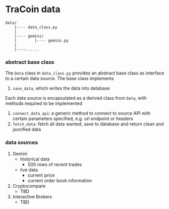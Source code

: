 # TraCoin data

```
data/
    |---- data_class.py
    |
    |---- gemini/
    |        |---- gemini.py
    |
    |----......
```

### abstract base class

The `Data` class in `data_class.py` provides an abstract base class as interface to a certain data source. The base class implements

1. `save_data`, which writes the data into database

Each data source is encapsulated as a derived class from `Data`, with methods required to be implemented

1. `connect_data_api`: a generic method to connect to source API with certain parameters specified, e.g. url endpoint or headers
2. `fetch_data`: fetch all data wanted, save to database and return clean and jsonified data

### data sources

1. Gemini
   - historical data
     - 500 rows of recent trades
   - live data
     - current price
     - current order book information
2. Cryptocompare
   - TBD
3. Interactive Brokers
   - TBD